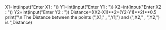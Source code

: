 X1=int(input("Enter X1 : "))
Y1=int(input("Enter Y1 : "))
X2=int(input("Enter X2 : "))
Y2=int(input("Enter Y2 : "))
Distance=((X2-X1)**2+(Y2-Y1)**2)**0.5
print("\n The Distance between the points (",X1," , ",Y1,") and (",X2," , ",Y2,") is ",Distance)
